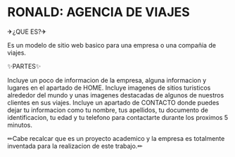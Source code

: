 # RONALD: AGENCIA DE VIAJES
✈¿QUE ES?✈

Es un modelo de sitio web basico para una empresa o una compañia de viajes.

✨PARTES✨

Incluye un poco de informacion de la empresa, alguna informacion y lugares en el apartado de HOME.
Incluye imagenes de sitios turisticos alrededor del mundo y unas imagenes destacadas de algunos de nuestros clientes en sus viajes.
Incluye un apartado de CONTACTO donde puedes dejar tu informacion como tu nombre, tus apellidos, tu documento de identificacion, tu edad y tu telefono para contactarte
durante los proximos 5 minutos.

✏Cabe recalcar que es un proyecto academico y la empresa es totalmente inventada para la realizacion de este trabajo.✏
